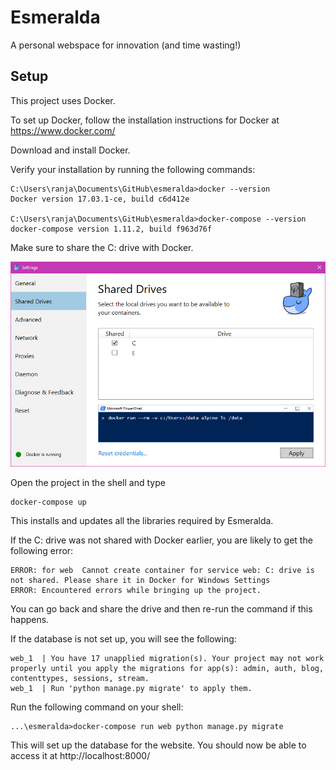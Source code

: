 Esmeralda
===========

A personal webspace for innovation (and time wasting!)

## Setup

This project uses Docker.

To set up Docker, follow the installation instructions for Docker at https://www.docker.com/

Download and install Docker.

Verify your installation by running the following commands:

````
C:\Users\ranja\Documents\GitHub\esmeralda>docker --version
Docker version 17.03.1-ce, build c6d412e

C:\Users\ranja\Documents\GitHub\esmeralda>docker-compose --version
docker-compose version 1.11.2, build f963d76f
````

Make sure to share the C: drive with Docker.

![sharefiles](images/sharefiles.png)

Open the project in the shell and type

````
docker-compose up
````

This installs and updates all the libraries required by Esmeralda.

If the C: drive was not shared with Docker earlier, you are likely to get the following error:

````
ERROR: for web  Cannot create container for service web: C: drive is not shared. Please share it in Docker for Windows Settings
ERROR: Encountered errors while bringing up the project.
````

You can go back and share the drive and then re-run the command if this happens.

If the database is not set up, you will see the following:

````
web_1  | You have 17 unapplied migration(s). Your project may not work properly until you apply the migrations for app(s): admin, auth, blog, contenttypes, sessions, stream.
web_1  | Run 'python manage.py migrate' to apply them.
````

Run the following command on your shell:

````
...\esmeralda>docker-compose run web python manage.py migrate
````

This will set up the database for the website. You should now be able to access it at http://localhost:8000/
